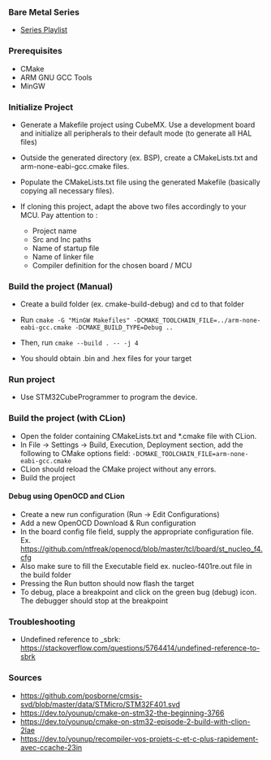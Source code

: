 ### Bare Metal Series

- [Series Playlist](https://www.youtube.com/playlist?list=PLP29wDx6QmW7HaCrRydOnxcy8QmW0SNdQ)


### Prerequisites

- CMake
- ARM GNU GCC Tools
- MinGW

### Initialize Project

- Generate a Makefile project using CubeMX. Use a development board and initialize all peripherals to their default mode (to generate all HAL files)

- Outside the generated directory (ex. BSP), create a CMakeLists.txt and arm-none-eabi-gcc.cmake files.

- Populate the CMakeLists.txt file using the generated Makefile (basically copying all necessary files).

- If cloning this project, adapt the above two files accordingly to your MCU. Pay attention to :
    - Project name
    - Src and Inc paths
    - Name of startup file
    - Name of linker file
    - Compiler definition for the chosen board / MCU

### Build the project (Manual)

- Create a build folder (ex. cmake-build-debug) and cd to that folder

- Run `cmake -G "MinGW Makefiles" -DCMAKE_TOOLCHAIN_FILE=../arm-none-eabi-gcc.cmake -DCMAKE_BUILD_TYPE=Debug ..`

- Then, run `cmake --build . -- -j 4`

- You should obtain .bin and .hex files for your target

### Run project

- Use STM32CubeProgrammer to program the device.

### Build the project (with CLion)

- Open the folder containing CMakeLists.txt and *.cmake file with CLion.
- In File -> Settings -> Build, Execution, Deployment section, add the following to CMake options field: `-DCMAKE_TOOLCHAIN_FILE=arm-none-eabi-gcc.cmake`
- CLion should reload the CMake project without any errors.
- Build the project

#### Debug using OpenOCD and CLion

- Create a new run configuration (Run -> Edit Configurations)
- Add a new OpenOCD Download & Run configuration
- In the board config file field, supply the appropriate configuration file. Ex. https://github.com/ntfreak/openocd/blob/master/tcl/board/st_nucleo_f4.cfg
- Also make sure to fill the Executable field ex. nucleo-f401re.out file in the build folder
- Pressing the Run button should now flash the target
- To debug, place a breakpoint and click on the green bug (debug) icon. The debugger should stop at the breakpoint

### Troubleshooting

- Undefined reference to _sbrk: https://stackoverflow.com/questions/5764414/undefined-reference-to-sbrk

### Sources

- https://github.com/posborne/cmsis-svd/blob/master/data/STMicro/STM32F401.svd
- https://dev.to/younup/cmake-on-stm32-the-beginning-3766
- https://dev.to/younup/cmake-on-stm32-episode-2-build-with-clion-2lae
- https://dev.to/younup/recompiler-vos-projets-c-et-c-plus-rapidement-avec-ccache-23in